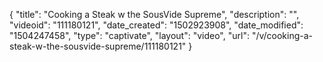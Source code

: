{
    "title": "Cooking a Steak w the SousVide Supreme",
    "description": "",
    "videoid": "111180121",
    "date_created": "1502923908",
    "date_modified": "1504247458",
    "type": "captivate",
    "layout": "video",
    "url": "\/v\/cooking-a-steak-w-the-sousvide-supreme\/111180121"
}